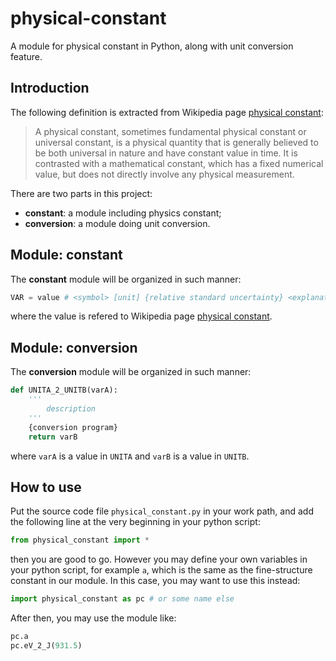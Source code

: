 # physical-constant

A module for physical constant in Python, along with unit conversion feature.

## Introduction

The following definition is extracted from Wikipedia page [physical constant](https://en.wikipedia.org/wiki/Physical_constant):

> A physical constant, sometimes fundamental physical constant or universal constant, is a physical quantity that is generally believed to be both universal in nature and have constant value in time. It is contrasted with a mathematical constant, which has a fixed numerical value, but does not directly involve any physical measurement.

There are two parts in this project: 

* **constant**: a module including physics constant;
* **conversion**: a module doing unit conversion.

## Module: constant

The **constant** module will be organized in such manner:
``` python
VAR = value # <symbol> [unit] {relative standard uncertainty} <explanation>
```
where the value is refered to Wikipedia page [physical constant](https://en.wikipedia.org/wiki/Physical_constant).

## Module: conversion

The **conversion** module will be organized in such manner:
``` python
def UNITA_2_UNITB(varA):
    '''
        description
    '''
    {conversion program}
    return varB
```
where `varA` is a value in `UNITA` and `varB` is a value in `UNITB`.

## How to use

Put the source code file `physical_constant.py` in your work path, and add the following line at the very beginning in your python script:
``` python
from physical_constant import *
```
then you are good to go. However you may define your own variables in your python script, for example `a`, which is the same as the fine-structure constant in our module. In this case, you may want to use this instead:
``` python
import physical_constant as pc # or some name else
```
After then, you may use the module like:
``` python
pc.a
pc.eV_2_J(931.5)
```